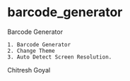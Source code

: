 barcode_generator
=================

Barcode Generator

    1. Barcode Generator
    2. Change Theme
    3. Auto Detect Screen Resolution.
    
    
Chitresh Goyal